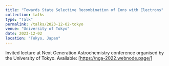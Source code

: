 ```yaml
---
title: "Towards State Selective Recombination of Ions with Electrons"
collection: talks
type: "Talk"
permalink: /talks/2023-12-02-tokyo
venue: "University of Tokyo"
date: 2023-12-02
location: "Tokyo, Japan"
---
```


Invited lecture at Next Generation Astrochemistry conference organised by the University of Tokyo. Available: [https://nga-2022.webnode.page/]

